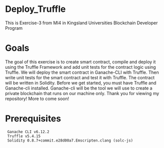 # Deploy_Truffle
This is Exercise-3 from MI4 in Kingsland Universities Blockchain Developer Program
# Goals
The goal of this exercise is to create smart contract, compile and deploy it using the Truffle Framework and add unit
tests for the contract logic using Truffle. We will deploy the smart contract in Ganache-CLI with Truffle. Then write
unit tests for the smart contract and test it with Truffle. The contract will be written in Solidity. Before we get
started, you must have Truffle and Ganache-cli installed. Ganache-cli will be the tool we will use to create a private
blockchain that runs on our machine only. Thank you for viewing my repository! More to come soon!

# Prerequisites
     Ganache CLI v6.12.2
     Truffle v5.4.15
     Solidity 0.8.7+commit.e28d00a7.Emscripten.clang (solc-js)
